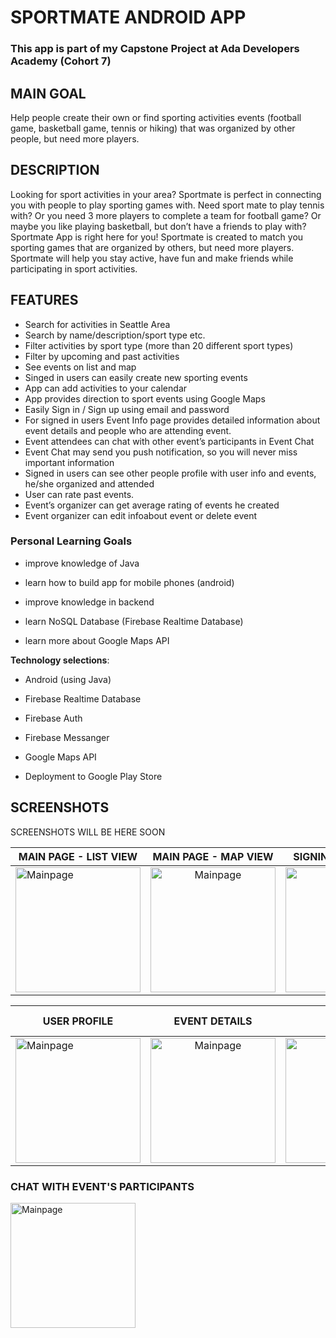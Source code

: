 # SPORTMATE ANDROID APP
### This app is part of my Capstone Project at Ada Developers Academy (Cohort 7)

## MAIN GOAL
Help people create their own or find sporting activities events (football game, basketball game, tennis or hiking) that was organized by other people, but need more players.

## DESCRIPTION
Looking for sport activities in your area? Sportmate is perfect in connecting you with people to play sporting games with. Need sport mate to play tennis with? Or you need 3 more players to complete a team for football game? Or maybe you like playing  basketball, but don’t have a friends to play with? Sportmate App is right here for you!
Sportmate is created to match you sporting games that are organized by others, but need more players. 
Sportmate will help you stay active, have fun and make friends while  participating in sport activities.

## FEATURES
* Search for activities in Seattle Area
* Search by name/description/sport type etc.
* Filter activities by sport type (more than 20 different sport types)
* Filter by upcoming and past activities
* See events on list and map
* Singed in users can  easily create new sporting events
* App can add activities to your calendar
* App provides direction to sport events using Google Maps
* Easily Sign in / Sign up using email and password
* For signed in users Event Info page provides detailed information about event details and people who are attending event.
* Event attendees can chat with other event’s participants in Event Chat
* Event Chat may send you push notification, so you will never miss important information
* Signed in users can see other people profile with user info and events, he/she organized and attended
* User can rate past events.
* Event’s organizer can get average rating of events he created
* Event organizer can edit infoabout event or delete event


### Personal Learning Goals
 *  improve knowledge of Java
 
 *  learn how to build app for mobile phones (android)
 
 *  improve knowledge in backend
 
 *  learn NoSQL Database (Firebase Realtime Database)
 
 * learn more about Google Maps API 

 __Technology selections__:
 
 * Android (using Java)
  
 * Firebase Realtime Database
 
 * Firebase Auth
 
 * Firebase Messanger 
 
 * Google Maps API
 
 * Deployment to Google Play Store
 


## SCREENSHOTS
SCREENSHOTS WILL BE HERE SOON

| MAIN PAGE - LIST VIEW   |      MAIN PAGE - MAP VIEW      |  SIGNIN / SIGN UP FORM |
|----------|:-------------:|------:|
| <img src="https://github.com/natalia-ku/Capstone/blob/master/screenshots/Main_List.png" alt="Mainpage" width= "200px"/> |  <img src="https://github.com/natalia-ku/Capstone/blob/master/screenshots/Main_Map.png" alt="Mainpage" width= "200px"/>  | <img src="https://github.com/natalia-ku/Capstone/blob/master/screenshots/Main_Drawer.png" alt="Mainpage" width= "200px"/>|


| USER PROFILE  |      EVENT DETAILS     |  LIST OF EVENT PARTICIPANTS |
|----------|:-------------:|------:|
| <img src="" alt="Mainpage" width= "200px"/>  |  <img src="" alt="Mainpage" width= "200px"/>  | <img src="" alt="Mainpage" width= "200px"/>|

### CHAT WITH EVENT'S PARTICIPANTS
<img src="" alt="Mainpage" width= "200px"/> 
